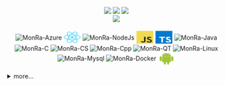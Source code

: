 <!--Hello
<h2><img src="https://emojis.slackmojis.com/emojis/images/1531849430/4246/blob-sunglasses.gif?1531849430" width="30"/> Hi There👋 , I'm MonRá! <img src="https://media.giphy.com/media/12oufCB0MyZ1Go/giphy.gif" width="50"><img src="https://i.giphy.com/9KawrQzIwdAYg.webp" width="50"></h2>
-->

<div>
  </p>
  <div align="center">
   <a href="https://www.facebook.com/ramon.chaib" target="_blank"><img src="https://img.shields.io/badge/-Facebook-%230077B5?style=for-the-badge&logo=facebook&logoColor=white" target="_blank"></a> 
  <a href="https://www.instagram.com/monrapps/" target="_blank"><img src="https://img.shields.io/badge/-Instagram-%23E4405F?style=for-the-badge&logo=instagram&logoColor=white" target="_blank"></a>
  <a href="https://www.linkedin.com/in/ramon-chaib-27007635/" target="_blank"><img src="https://img.shields.io/badge/-LinkedIn-%230077B5?style=for-the-badge&logo=linkedin&logoColor=white" target="_blank"></a>   
</div>

<div align="center">
  <img src="https://i.giphy.com/MM0Jrc8BHKx3y.webp">
</div>
  
 <div style="display: inline_block" align="center"><br>
  <img align="center" alt="MonRa-Azure" height="30" width="40" src="https://cdn.jsdelivr.net/gh/devicons/devicon/icons/azure/azure-original.svg">
  <img align="center" alt="MonRa-React" height="30" width="40" src="https://raw.githubusercontent.com/devicons/devicon/master/icons/react/react-original.svg">
  <img align="center" alt="MonRa-NodeJs" height="30" width="40" src="https://cdn.jsdelivr.net/gh/devicons/devicon/icons/nodejs/nodejs-original.svg">
  <img align="center" alt="MonRa-Js" height="30" width="40" src="https://raw.githubusercontent.com/devicons/devicon/master/icons/javascript/javascript-original.svg">     <img align="center" alt="MonRa-Ts" height="30" width="40" src="https://raw.githubusercontent.com/devicons/devicon/master/icons/typescript/typescript-original.svg">
  <img align="center" alt="MonRa-Java" height="30" width="40" src="https://cdn.jsdelivr.net/gh/devicons/devicon/icons/java/java-original.svg">
  <img align="center" alt="MonRa-C" height="30" width="40" src="https://cdn.jsdelivr.net/gh/devicons/devicon/icons/c/c-original.svg">
  <img align="center" alt="MonRa-CS" height="30" width="40" src="https://cdn.jsdelivr.net/gh/devicons/devicon/icons/csharp/csharp-original.svg">
  <img align="center" alt="MonRa-Cpp" height="30" width="40" src="https://cdn.jsdelivr.net/gh/devicons/devicon/icons/cplusplus/cplusplus-original.svg">
  <img align="center" alt="MonRa-QT" height="30" width="40" src="https://cdn.jsdelivr.net/gh/devicons/devicon/icons/qt/qt-original.svg">
  <img align="center" alt="MonRa-Linux" height="30" width="40" src="https://cdn.jsdelivr.net/gh/devicons/devicon/icons/linux/linux-original.svg">
  <img align="center" alt="MonRa-Mysql" height="30" width="40" src="https://cdn.jsdelivr.net/gh/devicons/devicon/icons/mysql/mysql-original.svg">
  <img align="center" alt="MonRa-Docker" height="30" width="40" src="https://cdn.jsdelivr.net/gh/devicons/devicon/icons/docker/docker-original.svg">  
  <img align="center" alt="MonRa-Android" height="30" width="40" src="https://github.com/devicons/devicon/blob/master/icons/android/android-original.svg">
  
</div>
</a>

</br>
<!--
[![github activity graph](https://activity-graph.herokuapp.com/graph?username=monrapps&theme=chartreuse-dark)](https://github.com/monrapps/)
-->
<div>
<details>
      <summary>more...</summary>
      
<!--
### <img src="https://media.giphy.com/media/VgCDAzcKvsR6OM0uWg/giphy.gif" width="50"> A little more about me...  

```javascript
const monra = {
    pronouns: "He" | "Him",
    code: ["any"],
    askMeAbout: ["any"],
    technologies: {
        backEnd: {
            js: ["any"],
        },
        mobileApp: {
            native: ["Android Development"]
        },
        devOps: ["AWS", "Docker🐳", "Route53", "Nginx"],
        databases: ["mongo", "MySql", "sqlite"],
        misc: ["Firebase", "Socket.IO", "selenium", "open-cv", "php", "SuiteApp"]
    },
    architecture: ["Serverless Architecture", "Progressive web applications", "Single page applications"],
    currentFocus: "Building Robots to ease opertations",
    funFact: "There are two ways to write error-free programs; only the third one works"
};
```
-->

---
<!--START_SECTION:waka-->
![Code Time](http://img.shields.io/badge/Code%20Time-1%2C290%20hrs%2055%20mins-blue)

![Profile Views](http://img.shields.io/badge/Profile%20Views-0-blue)

![Lines of code](https://img.shields.io/badge/From%20Hello%20World%20I%27ve%20Written-4.9%20million%20lines%20of%20code-blue)

**🐱 My GitHub Data** 

> 📦 73.8 kB Used in GitHub's Storage 
 > 
> 🏆 3,923 Contributions in the Year 2025
 > 
> 🚫 Not Opted to Hire
 > 
> 📜 25 Public Repositories 
 > 
> 🔑 22 Private Repositories 
 > 
**I'm an Early 🐤** 

```text
🌞 Morning                9739 commits        ████████░░░░░░░░░░░░░░░░░   31.99 % 
🌆 Daytime                12885 commits       ███████████░░░░░░░░░░░░░░   42.33 % 
🌃 Evening                4317 commits        ████░░░░░░░░░░░░░░░░░░░░░   14.18 % 
🌙 Night                  3499 commits        ███░░░░░░░░░░░░░░░░░░░░░░   11.49 % 
```
📅 **I'm Most Productive on Thursday** 

```text
Monday                   5568 commits        █████░░░░░░░░░░░░░░░░░░░░   18.29 % 
Tuesday                  5658 commits        █████░░░░░░░░░░░░░░░░░░░░   18.59 % 
Wednesday                5801 commits        █████░░░░░░░░░░░░░░░░░░░░   19.06 % 
Thursday                 6566 commits        █████░░░░░░░░░░░░░░░░░░░░   21.57 % 
Friday                   4269 commits        ████░░░░░░░░░░░░░░░░░░░░░   14.02 % 
Saturday                 1463 commits        █░░░░░░░░░░░░░░░░░░░░░░░░   04.81 % 
Sunday                   1115 commits        █░░░░░░░░░░░░░░░░░░░░░░░░   03.66 % 
```


📊 **This Week I Spent My Time On** 

```text
🕑︎ Time Zone: America/Sao_Paulo

💬 Programming Languages: 
Other                    1 hr 3 mins         ██████████░░░░░░░░░░░░░░░   38.96 % 
Markdown                 1 hr 1 min          █████████░░░░░░░░░░░░░░░░   37.98 % 
YAML                     16 mins             ███░░░░░░░░░░░░░░░░░░░░░░   10.04 % 
Makefile                 12 mins             ██░░░░░░░░░░░░░░░░░░░░░░░   07.92 % 
Python                   4 mins              █░░░░░░░░░░░░░░░░░░░░░░░░   02.65 % 

🔥 Editors: 
VS Code                  2 hrs 42 mins       █████████████████████████   100.00 % 

🐱‍💻 Projects: 
Unknown Project          1 hr 53 mins        █████████████████░░░░░░░░   69.83 % 
sentinai-watchdog        15 mins             ██░░░░░░░░░░░░░░░░░░░░░░░   09.33 % 
wlm-infra                12 mins             ██░░░░░░░░░░░░░░░░░░░░░░░   07.74 % 
zmqslip                  10 mins             ██░░░░░░░░░░░░░░░░░░░░░░░   06.51 % 
godaddy-cert-updater     4 mins              █░░░░░░░░░░░░░░░░░░░░░░░░   02.85 % 

💻 Operating System: 
Windows                  1 hr 56 mins        ██████████████████░░░░░░░   71.42 % 
WSL                      46 mins             ███████░░░░░░░░░░░░░░░░░░   28.58 % 
```

**I Mostly Code in C++** 

```text
C                        17 repos            █████░░░░░░░░░░░░░░░░░░░░   18.09 % 
Python                   13 repos            ███░░░░░░░░░░░░░░░░░░░░░░   13.83 % 
JavaScript               9 repos             ██░░░░░░░░░░░░░░░░░░░░░░░   09.57 % 
HTML                     7 repos             ██░░░░░░░░░░░░░░░░░░░░░░░   07.45 % 
Shell                    6 repos             ██░░░░░░░░░░░░░░░░░░░░░░░   06.38 % 
```



**Timeline**

![Lines of Code chart](https://raw.githubusercontent.com/monrapps/monrapps/master/assets/bar_graph.png)


 Last Updated on 08/09/2025 07:32:54 UTC
<!--END_SECTION:waka-->
